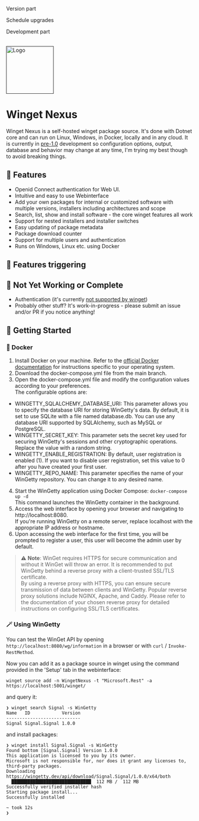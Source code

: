 ﻿Version part

Schedule upgrades

Development part

<!-- PROJECT LOGO -->
<br />
  <a href="">
    <img src="./Store.jfif" alt="Logo" height="128">
  </a>

<h1>Winget Nexus</h1>

Winget Nexus is a self-hosted winget package source. 
It's done with Dotnet core and can run on Linux, Windows, in Docker, locally and in any cloud.
It is currently in [pre-1.0](https://semver.org/#spec-item-4) development so configuration options, output, database and behavior may change at any time, I'm trying my best though to avoid breaking things.


## 🚀 Features

- Openid Connect authentication for Web UI.
- Intuitive and easy to use Webinterface
- Add your own packages for internal or customized software with multiple versions, installers including architectures and scope
- Search, list, show and install software - the core winget features all work
- Support for nested installers and installer switches
- Easy updating of package metadata
- Package download counter
- Support for multiple users and authentication
- Runs on Windows, Linux etc. using Docker

## 🚀 Features triggering

## 🚧 Not Yet Working or Complete
- Authentication (it's currently [not supported by winget](https://github.com/microsoft/winget-cli-restsource/issues/100))
- Probably other stuff? It's work-in-progress - please submit an issue and/or PR if you notice anything!

## 🧭 Getting Started

### 🐋 Docker
1. Install Docker on your machine. Refer to the [official Docker documentation](https://docs.docker.com/get-docker/) for instructions specific to your operating system.
2. Download the docker-compose.yml file from the main branch.
3. Open the docker-compose.yml file and modify the configuration values according to your preferences.  
The configurable options are:
* WINGETTY_SQLALCHEMY_DATABASE_URI: This parameter allows you to specify the database URI for storing WinGetty's data. By default, it is set to use SQLite with a file named database.db. You can use any database URI supported by SQLAlchemy, such as MySQL or PostgreSQL.
* WINGETTY_SECRET_KEY: This parameter sets the secret key used for securing WinGetty's sessions and other cryptographic operations. Replace the value with a random string.
* WINGETTY_ENABLE_REGISTRATION: By default, user registration is enabled (1). If you want to disable user registration, set this value to 0 after you have created your first user.
* WINGETTY_REPO_NAME: This parameter specifies the name of your WinGetty repository. You can change it to any desired name.
4. Start the WinGetty application using Docker Compose:
`docker-compose up -d`  
This command launches the WinGetty container in the background.
5. Access the web interface by opening your browser and navigating to http://localhost:8080.  
If you're running WinGetty on a remote server, replace localhost with the appropriate IP address or hostname.
6. Upon accessing the web interface for the first time, you will be prompted to register a user, this user will become the admin user by default.

> ⚠️ **Note**: WinGet requires HTTPS for secure communication and without it WinGet will throw an error. It is recommended to put WinGetty behind a reverse proxy with a client-trusted SSL/TLS certificate.  
By using a reverse proxy with HTTPS, you can ensure secure transmission of data between clients and WinGetty. Popular reverse proxy solutions include NGINX, Apache, and Caddy. Please refer to the documentation of your chosen reverse proxy for detailed instructions on configuring SSL/TLS certificates.

### 🪄 Using WinGetty

You can test the WinGet API by opening `http://localhost:8080/wg/information` in a browser or with `curl` / `Invoke-RestMethod`.

Now you can add it as a package source in winget using the command provided in the 'Setup' tab in the webinterface:

```
winget source add -n WingetNexus -t "Microsoft.Rest" -a https://localhost:5001/winget/
```

and query it:

```
❯ winget search Signal -s WinGetty
Name   ID            Version
----------------------------
Signal Signal.Signal 1.0.0
```
and install packages:
```
❯ winget install Signal.Signal -s WinGetty
Found bottom [Signal.Signal] Version 1.0.0
This application is licensed to you by its owner.
Microsoft is not responsible for, nor does it grant any licenses to, third-party packages.
Downloading  https://wingetty.dev/api/download/Signal.Signal/1.0.0/x64/both
  ██████████████████████████████  112 MB /  112 MB
Successfully verified installer hash
Starting package install...
Successfully installed

~ took 12s
❯
```